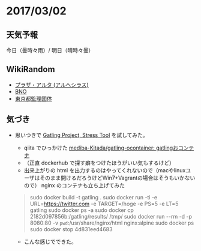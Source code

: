 # 2017/03/02

## 天気予報

今日（曇時々雨）/ 明日（晴時々曇）

## WikiRandom

* [プラザ・アルタ (アルヘシラス)](https://ja.wikipedia.org/wiki/%E3%83%97%E3%83%A9%E3%82%B6%E3%83%BB%E3%82%A2%E3%83%AB%E3%82%BF_%28%E3%82%A2%E3%83%AB%E3%83%98%E3%82%B7%E3%83%A9%E3%82%B9%29)
* [BNO](https://ja.wikipedia.org/wiki/BNO)
* [東京都監理団体](https://ja.wikipedia.org/wiki/%E6%9D%B1%E4%BA%AC%E9%83%BD%E7%9B%A3%E7%90%86%E5%9B%A3%E4%BD%93)

## 気づき

* 思いつきで [Gatling Project, Stress Tool](http://gatling.io/#/) を試してみた。
    * qiita でひっかけた [mediba-Kitada/gatling-ocontainer: gatlingおコンテナ](https://github.com/mediba-Kitada/gatling-ocontainer)
    * （正直 dockerhub で探す癖をつけたほうがいい気もするけど）
    * 出来上がりの html を出力するのはやってくれないので（macやlinuxユーザはそのまま開けるだろうけどWin7+Vagrantの場合はそうもいかないので） nginx のコンテナも立ち上げてみた

    > sudo docker build -t gatling .
    sudo docker run -ti -e URL=https://twitter.com -e TARGET=/hoge -e PS=5 -e LT=5 gatling
    sudo docker ps -a
    sudo docker cp 2182d097856b:/gatling/results/ /tmp/
    sudo docker run --rm -d -p 8080:80 -v `pwd`:/usr/share/nginx/html nginx:alpine
    sudo docker ps
    sudo docker stop 4d831eed4683

    * こんな感じでできた。
